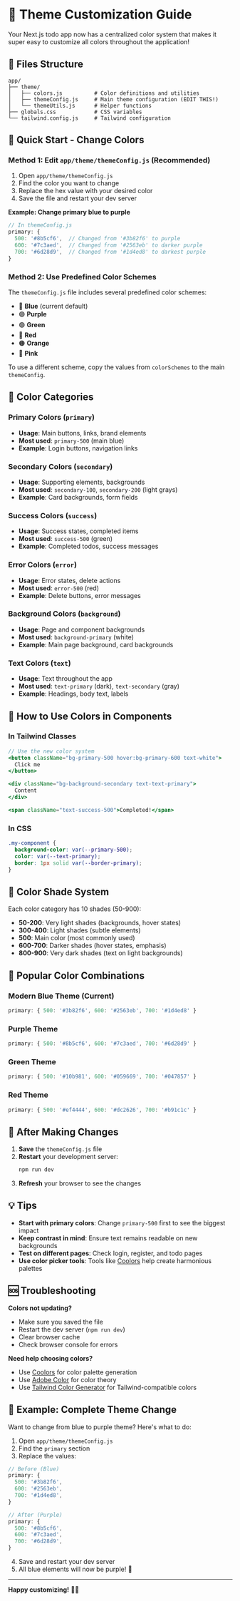 # 🎨 Theme Customization Guide

Your Next.js todo app now has a centralized color system that makes it super easy to customize all colors throughout the application!

## 📁 Files Structure

```
app/
├── theme/
│   ├── colors.js          # Color definitions and utilities
│   ├── themeConfig.js     # Main theme configuration (EDIT THIS!)
│   └── themeUtils.js      # Helper functions
├── globals.css            # CSS variables
└── tailwind.config.js     # Tailwind configuration
```

## 🚀 Quick Start - Change Colors

### Method 1: Edit `app/theme/themeConfig.js` (Recommended)

1. Open `app/theme/themeConfig.js`
2. Find the color you want to change
3. Replace the hex value with your desired color
4. Save the file and restart your dev server

**Example: Change primary blue to purple**
```javascript
// In themeConfig.js
primary: {
  500: '#8b5cf6',  // Changed from '#3b82f6' to purple
  600: '#7c3aed',  // Changed from '#2563eb' to darker purple
  700: '#6d28d9',  // Changed from '#1d4ed8' to darkest purple
}
```

### Method 2: Use Predefined Color Schemes

The `themeConfig.js` file includes several predefined color schemes:

- 🔵 **Blue** (current default)
- 🟣 **Purple**
- 🟢 **Green**
- 🔴 **Red**
- 🟠 **Orange**
- 🩷 **Pink**

To use a different scheme, copy the values from `colorSchemes` to the main `themeConfig`.

## 🎯 Color Categories

### Primary Colors (`primary`)
- **Usage**: Main buttons, links, brand elements
- **Most used**: `primary-500` (main blue)
- **Example**: Login buttons, navigation links

### Secondary Colors (`secondary`)
- **Usage**: Supporting elements, backgrounds
- **Most used**: `secondary-100`, `secondary-200` (light grays)
- **Example**: Card backgrounds, form fields

### Success Colors (`success`)
- **Usage**: Success states, completed items
- **Most used**: `success-500` (green)
- **Example**: Completed todos, success messages

### Error Colors (`error`)
- **Usage**: Error states, delete actions
- **Most used**: `error-500` (red)
- **Example**: Delete buttons, error messages

### Background Colors (`background`)
- **Usage**: Page and component backgrounds
- **Most used**: `background-primary` (white)
- **Example**: Main page background, card backgrounds

### Text Colors (`text`)
- **Usage**: Text throughout the app
- **Most used**: `text-primary` (dark), `text-secondary` (gray)
- **Example**: Headings, body text, labels

## 🔧 How to Use Colors in Components

### In Tailwind Classes
```jsx
// Use the new color system
<button className="bg-primary-500 hover:bg-primary-600 text-white">
  Click me
</button>

<div className="bg-background-secondary text-text-primary">
  Content
</div>

<span className="text-success-500">Completed!</span>
```

### In CSS
```css
.my-component {
  background-color: var(--primary-500);
  color: var(--text-primary);
  border: 1px solid var(--border-primary);
}
```

## 🌈 Color Shade System

Each color category has 10 shades (50-900):

- **50-200**: Very light shades (backgrounds, hover states)
- **300-400**: Light shades (subtle elements)
- **500**: Main color (most commonly used)
- **600-700**: Darker shades (hover states, emphasis)
- **800-900**: Very dark shades (text on light backgrounds)

## 🎨 Popular Color Combinations

### Modern Blue Theme (Current)
```javascript
primary: { 500: '#3b82f6', 600: '#2563eb', 700: '#1d4ed8' }
```

### Purple Theme
```javascript
primary: { 500: '#8b5cf6', 600: '#7c3aed', 700: '#6d28d9' }
```

### Green Theme
```javascript
primary: { 500: '#10b981', 600: '#059669', 700: '#047857' }
```

### Red Theme
```javascript
primary: { 500: '#ef4444', 600: '#dc2626', 700: '#b91c1c' }
```

## 🔄 After Making Changes

1. **Save** the `themeConfig.js` file
2. **Restart** your development server:
   ```bash
   npm run dev
   ```
3. **Refresh** your browser to see the changes

## 💡 Tips

- **Start with primary colors**: Change `primary-500` first to see the biggest impact
- **Keep contrast in mind**: Ensure text remains readable on new backgrounds
- **Test on different pages**: Check login, register, and todo pages
- **Use color picker tools**: Tools like [Coolors](https://coolors.co/) help create harmonious palettes

## 🆘 Troubleshooting

**Colors not updating?**
- Make sure you saved the file
- Restart the dev server (`npm run dev`)
- Clear browser cache
- Check browser console for errors

**Need help choosing colors?**
- Use [Coolors](https://coolors.co/) for color palette generation
- Use [Adobe Color](https://color.adobe.com/) for color theory
- Use [Tailwind Color Generator](https://uicolors.app/create) for Tailwind-compatible colors

## 📝 Example: Complete Theme Change

Want to change from blue to purple theme? Here's what to do:

1. Open `app/theme/themeConfig.js`
2. Find the `primary` section
3. Replace the values:

```javascript
// Before (Blue)
primary: {
  500: '#3b82f6',
  600: '#2563eb',
  700: '#1d4ed8',
}

// After (Purple)
primary: {
  500: '#8b5cf6',
  600: '#7c3aed',
  700: '#6d28d9',
}
```

4. Save and restart your dev server
5. All blue elements will now be purple! 🎉

---

**Happy customizing!** 🎨✨ 